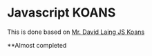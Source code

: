 # Javascript KOANS

This is done based on [Mr. David Laing JS Koans](https://github.com/mrdavidlaing/javascript-koans)

**Almost completed
